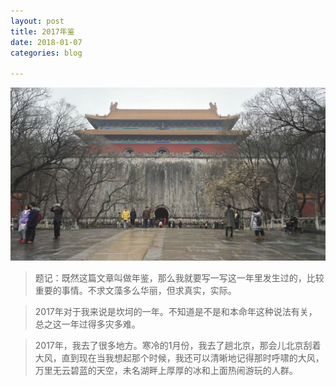 ```yaml
---
layout: post
title: 2017年鉴
date: 2018-01-07
categories: blog

---
```

![Alt text](/img/1.jpg)
>题记：既然这篇文章叫做年鉴，那么我就要写一写这一年里发生过的，比较重要的事情。不求文藻多么华丽，但求真实，实际。

>2017年对于我来说是坎坷的一年。不知道是不是和本命年这种说法有关，总之这一年过得多灾多难。

>2017年，我去了很多地方。寒冷的1月份，我去了趟北京，那会儿北京刮着大风，直到现在当我想起那个时候，我还可以清晰地记得那时呼啸的大风，万里无云碧蓝的天空，未名湖畔上厚厚的冰和上面热闹游玩的人群。
